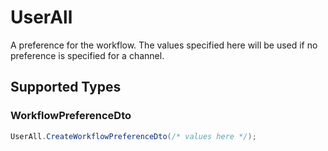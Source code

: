 # UserAll

A preference for the workflow. The values specified here will be used if no preference is specified for a channel.


## Supported Types

### WorkflowPreferenceDto

```csharp
UserAll.CreateWorkflowPreferenceDto(/* values here */);
```
